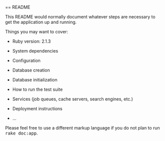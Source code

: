 == README

This README would normally document whatever steps are necessary to get the
application up and running.

Things you may want to cover:

* Ruby version: 2.1.3

* System dependencies

* Configuration

* Database creation

* Database initialization

* How to run the test suite

* Services (job queues, cache servers, search engines, etc.)

* Deployment instructions

* ...


Please feel free to use a different markup language if you do not plan to run
<tt>rake doc:app</tt>.
